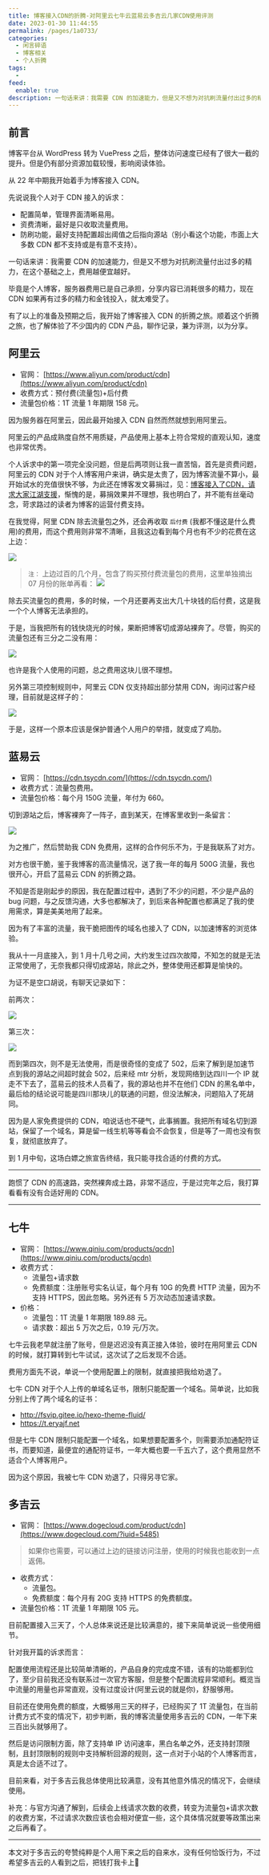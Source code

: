 ```yaml
---
title: 博客接入CDN的折腾-对阿里云七牛云蓝易云多吉云几家CDN使用评测
date: 2023-01-30 11:44:55
permalink: /pages/1a0733/
categories:
  - 闲言碎语
  - 博客相关
  - 个人折腾
tags:
  -
feed:
  enable: true
description: 一句话来讲：我需要 CDN 的加速能力，但是又不想为对抗刷流量付出过多的精力，在这个基础之上，费用越便宜越好。毕竟是个人博客，服务器费用已是自己承担，分享内容已消耗很多的精力，现在 CDN 如果再有过多的精力和金钱投入，就太难受了。有了以上的准备及预期之后，我开始了博客接入 CDN 的折腾之旅。顺着这个折腾之旅，也了解体验了不少国内的 CDN 产品，聊作记录，兼为评测，以为分享。
---
```




## 前言

博客平台从 WordPress 转为 VuePress 之后，整体访问速度已经有了很大一截的提升。但是仍有部分资源加载较慢，影响阅读体验。

从 22 年中期我开始着手为博客接入 CDN。

先说说我个人对于 CDN 接入的诉求：
- 配置简单，管理界面清晰易用。
- 资费清晰，最好是只收取流量费用。
- 防刷功能，最好支持配置超出阈值之后指向源站（别小看这个功能，市面上大多数 CDN 都不支持或是有意不支持）。

一句话来讲：我需要 CDN 的加速能力，但是又不想为对抗刷流量付出过多的精力，在这个基础之上，费用越便宜越好。

毕竟是个人博客，服务器费用已是自己承担，分享内容已消耗很多的精力，现在 CDN 如果再有过多的精力和金钱投入，就太难受了。

有了以上的准备及预期之后，我开始了博客接入 CDN 的折腾之旅。顺着这个折腾之旅，也了解体验了不少国内的 CDN 产品，聊作记录，兼为评测，以为分享。

## 阿里云

- 官网： [https://www.aliyun.com/product/cdn](https://www.aliyun.com/product/cdn)
- 收费方式：预付费(流量包)+后付费
- 流量包价格：1T 流量 1 年期限 158 元。

因为服务器在阿里云，因此最开始接入 CDN 自然而然就想到用阿里云。

阿里云的产品成熟度自然不用质疑，产品使用上基本上符合常规的直观认知，速度也非常优秀。

个人诉求中的第一项完全没问题，但是后两项则让我一直苦恼，首先是资费问题，阿里云的 CDN 对于个人博客用户来讲，确实是太贵了，因为博客流量不算小，最开始试水的充值很快不够，为此还在博客发文募捐过，见：[博客接入了CDN，请求大家江湖支援](http://fsvip.gitee.io/hexo-theme-fluid//pages/5f559d/)，惭愧的是，募捐效果并不理想，我也明白了，并不能有丝毫动念，苛求路过的读者为博客的运营付费支持。

在我觉得，阿里 CDN 除去流量包之外，还会再收取 `后付费` (我都不懂这是什么费用)的费用，而这个费用则非常不清晰，且我这边看到每个月也有不少的花费在这上边：

![](http://t.eryajf.net/imgs/2023/01/4b0d2463a48df154.png)

>  `注：` 上边过百的几个月，包含了购买预付费流量包的费用，这里单独摘出 07 月份的账单再看：
>  ![](http://t.eryajf.net/imgs/2023/01/76e8f802051c2c52.png)

除去买流量包的费用，多的时候，一个月还要再支出大几十块钱的后付费，这是我一个个人博客无法承担的。

于是，当我把所有的钱快烧光的时候，果断把博客切成源站裸奔了。尽管，购买的流量包还有三分之二没有用：

![](http://t.eryajf.net/imgs/2023/01/444e8176c0c4b8c5.png)

也许是我个人使用的问题，总之费用这块儿很不理想。

另外第三项控制规则中，阿里云 CDN 仅支持超出部分禁用 CDN，询问过客户经理，目前就是这样子的：

![](http://t.eryajf.net/imgs/2023/01/c202c7d6601bbb19.png)

于是，这样一个原本应该是保护普通个人用户的举措，就变成了鸡肋。

## 蓝易云

- 官网： [https://cdn.tsycdn.com/](https://cdn.tsycdn.com/)
- 收费方式：流量包费用。
- 流量包价格：每个月 150G 流量，年付为 660。


切到源站之后，博客裸奔了一阵子，直到某天，在博客里收到一条留言：

![](http://t.eryajf.net/imgs/2023/01/2f0ea47ac1b1a271.png)

为之推广，然后赞助我 CDN 免费用，这样的合作何乐不为，于是我联系了对方。

对方也很干脆，鉴于我博客的高流量情况，送了我一年的每月 500G 流量，我也很开心，开启了蓝易云 CDN 的折腾之路。

不知是否是刚起步的原因，我在配置过程中，遇到了不少的问题，不少是产品的 bug 问题，与之反馈沟通，大多也都解决了，到后来各种配置也都满足了我的使用需求，算是美美地用了起来。

因为有了丰富的流量，我干脆把图传的域名也接入了 CDN，以加速博客的浏览体验。

我从十一月底接入，到 1 月十几号之间，大约发生过四次故障，不知怎的就是无法正常使用了，无奈我都只得切成源站，除此之外，整体使用还都算是愉快的。

为证不是空口胡说，有聊天记录如下：

前两次：

![](http://t.eryajf.net/imgs/2023/01/09aef0c1de526474.png)

第三次：

![](http://t.eryajf.net/imgs/2023/01/e0e42de416995219.png)

而到第四次，则不是无法使用，而是很奇怪的变成了 502，后来了解到是加速节点到我的源站之间超时就会 502，后来经 mtr 分析，发现网络到达四川一个 IP 就走不下去了，蓝易云的技术人员看了，我的源站也并不在他们 CDN 的黑名单中，最后给的结论说可能是四川那块儿的联通的问题，但没法解决，问题陷入了死胡同。

因为是人家免费提供的 CDN，咱说话也不硬气，此事搁置。我把所有域名切到源站，保留了一个域名，算是留一线生机等等看会不会恢复，但是等了一周也没有恢复，就彻底放弃了。

到 1 月中旬，这场白嫖之旅宣告终结，我只能寻找合适的付费的方式。

---

跑惯了 CDN 的高速路，突然裸奔成土路，非常不适应，于是过完年之后，我打算看看有没有合适好用的 CDN。

---

## 七牛

- 官网： [https://www.qiniu.com/products/qcdn](https://www.qiniu.com/products/qcdn)
- 收费方式：
	- 流量包+请求数
	- 免费额度：注册账号实名认证，每个月有 10G 的免费 HTTP 流量，因为不支持 HTTPS，因此忽略。另外还有 5 万次动态加速请求数。
- 价格：
	- 流量包：1T 流量 1 年期限 189.88 元。
	- 请求数：超出 5 万次之后，0.19 元/万次。

七牛云我老早就注册了账号，但是迟迟没有真正接入体验，彼时在用阿里云 CDN 的时候，就打算转到七牛试试，这次试了之后发现不合适。

费用方面先不说，单说一个使用配置上的限制，就直接把我给劝退了。

七牛 CDN 对于个人上传的单域名证书，限制只能配置一个域名。简单说，比如我分别上传了两个域名的证书：

- http://fsvip.gitee.io/hexo-theme-fluid/
- https://t.eryajf.net

但是七牛 CDN 限制只能配置一个域名，如果想要配置多个，则需要添加通配符证书，而要知道，最便宜的通配符证书，一年大概也要一千五六了，这个费用显然不适合个人博客用户。

因为这个原因，我被七牛 CDN 劝退了，只得另寻它家。

## 多吉云

- 官网： [https://www.dogecloud.com/product/cdn](https://www.dogecloud.com/?iuid=5485)
> 如果你也需要，可以通过上边的链接访问注册，使用的时候我也能收到一点返佣。
- 收费方式：
	- 流量包。
	- 免费额度：每个月有 20G 支持 HTTPS 的免费额度。
- 流量包价格：1T 流量 1 年期限 105 元。


目前配置接入三天了，个人总体来说还是比较满意的，接下来简单说说一些使用细节。

针对我开篇的诉求而言：

配置使用流程还是比较简单清晰的，产品自身的完成度不错，该有的功能都到位了，至少目前我还没有联系过一次官方客服，但是整个配置流程非常顺利。概览当中流量的用量也非常直观，没有过度设计(阿里云说的就是你)，舒服够用。

目前还在使用免费的额度，大概够用三天的样子，已经购买了 1T 流量包，在当前计费方式不变的情况下，初步判断，我的博客流量使用多吉云的 CDN，一年下来三百出头就够用了。

然后是访问限制方面，除了支持单 IP 访问速率，黑白名单之外，还支持封顶限制，且封顶限制的规则中支持解析回源的规则，这一点对于小站的个人博客而言，真是太合适不过了。

目前来看，对于多吉云我总体使用比较满意，没有其他意外情况的情况下，会继续使用。

补充：与官方沟通了解到，后续会上线请求次数的收费，转变为流量包+请求次数的收费方案，不过请求次数应该也会相对便宜一些，这个具体情况就要等政策出来之后再看了。

---

本文对于多吉云的夸赞纯粹是个人用下来之后的自来水，没有任何恰饭行为，不过希望多吉云的人看到之后，把钱打我卡上🐶